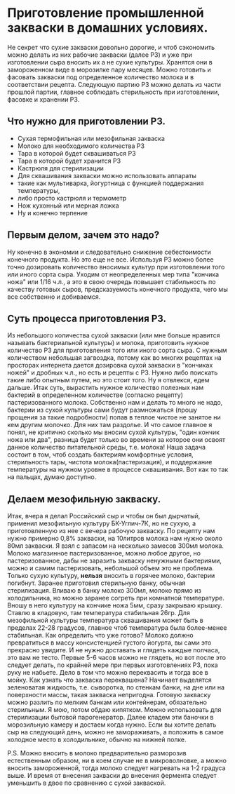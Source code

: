 # Приготовление промышленной закваски в домашних условиях.

Не секрет что сухие закваски довольно дорогие, и чтоб сэкономить можно делать из них рабочие закваски (далее РЗ) и уже при изготовлении сыра вносить их а не сухие культуры. Хранятся они в замороженном виде в морозилке пару месяцев. Можно готовить и фасовать закваски под определенное количество молока и в соответствии рецепта. Следующую партию РЗ можно делать из части прошлой партии, главное соблюдать стерильность при изготовлении, фасовке и хранении РЗ.

## Что нужно для приготовлении РЗ.

- Сухая термофильная или мезофильная закваска
- Молоко для необходимого количества РЗ
- Тара в которой будет сквашиваться РЗ
- Тара в которой будет хранится РЗ
- Кастрюля для стерилизации
- Для сквашивания закваски можно использовать аппараты
- такие как мультиварка, йогуртница с функцией поддержания температуры,
- либо просто кастрюля и термометр
- Нож кухонный или мерная ложка
- Ну и конечно терпение

## Первым делом, зачем это надо?
Ну конечно в экономии и следовательно снижение себестоимости конечного продукта. Но это еще не все. Используя РЗ можно более точно дозировать количество вносимых культур при изготовлении того или иного сорта сыра. Уходим от неопределенных мер типа "кончика ножа" или 1/16 ч.л., а это в свою очередь повышает стабильность по качеству готовых сыров, предсказуемость конечного продукта, чего мы все собственно и добиваемся.

## Суть процесса приготовления РЗ.
Из небольшого количества сухой закваски (или мне больше нравится называть бактериальной культуры) и молока, приготовить нужное количество РЗ для приготовления того или иного сорта сыра. С нужным количеством небольшая загвоздка, потому как во многих рецептах на просторах интернета дается дозировка сухой закваски в "кончиках ножей" и дробных ч.л., но есть и рецепты с РЗ. Нужно либо поискать такие либо опытным путем, но это стоит того. Ну я отвлекся, едем дальше. Итак суть, вырастить нужное количество полезных нам бактерий в определенном количестве (согласно рецепту) пастеризованного молока. Собственно нам и делать то много не надо, бактерии из сухой культуры сами будут размножаться (прошу прощения за такие подробности) попав в теплое чистое не занятое ни кем другим молочко. Для них там раздолье. И что самое главное я понял, не критично сколько мы вносим сухой культуры, "один кончик ножа или два", разница будет только во времени за которое они освоят данное количество питательной среды, т.е. молока! Наша задача состоит в том, чтоб создать бактериям комфортные условия, стерильность тары, чистота молока(пастеризация), и поддержание температуры на нужном уровне в процессе сквашивания. Вот как то так на пальцах, думаю доступно.

## Делаем мезофильную закваску.
Итак, вчера я делал Российский сыр и чтобы он был дырчатый, применил мезофильную культуру БК-Углич-7К, но не сухую, а приготовленную из нее с вечера рабочую закваску. По рецепту нам нужно примерно 0,8% закваски, на 10литров молока нам нужно около 80мл закваски. Я взял с запасом на несколько замесов 300мл молока. Молоко магазинное пастеризованное, можно любое другое, но пастеризованное, дабы не заразить закваску ненужными бактериями, можно и самим пастеризовать, небольшой объем это не проблема. Только сухую культуру, **нельзя** вносить в горячее молоко, бактерии погибнут. Заранее приготовил стерильную банку, обычная стерилизация. Вливаю в банку молоко 300мл, молоко прямо из холодильника, но можно заранее согреть при комнатной температуре. Вношу в него культуру на кончике ножа 5мм, сразу закрываю крышку. Ставлю в кладовую, там температура стабильная 26гр.  Для мезофильной культуры температура сквашивания может быть в пределах 22-28 градусов, главное чтоб температура была более-менее стабильная. Как определить что уже готово? Молоко должно превратиться в массу консистенцией густого йогурта, вы сами это прекрасно увидите. И не нужно доставать и глядеть каждые полчаса, это вам не тесто. Первые 5-6 часов можно не глядеть, но вот после это следует делать, по крайней мере при первых изготовлениях РЗ, пока руку не набьете. Дело в том что можно переквасить и тогда все в мойку. Как узнать что закваска переквашена? Начинает выделятся зеленоватая жидкость, т.е. сыворотка, по стенкам банки, на дне или на поверхности массы, такая закваска непригодна. Готовую закваску можно разлить по мелким банкам или контейнерам, обязательно стерильным. Я мою, потом обдаю кипятком. Можно использовать для стерилизации бытовой парогенератор. Далее кладем эти баночки в морозильную камеру и достаем когда нужно. Если вы хотите делать сыр на следующий день, можно не замораживать, а положить в самое холодное место в холодильнике, обычно на нижней полке.

P.S. Можно вносить в молоко предварительно разморозив естественным образом, ни в коем случае не в микроволновке, а можно вносить замороженной, тогда молоко следует нагревать на 1-2 градуса выше. И время от внесения закваски до внесения фермента следует уменьшить в двое по сравнению с сухой закваской.
